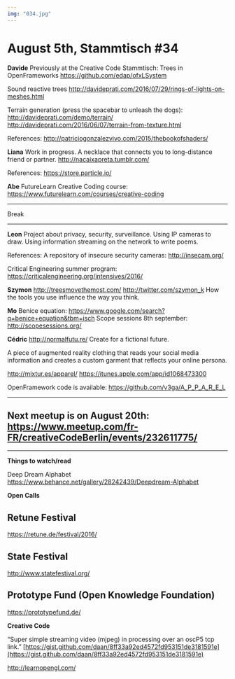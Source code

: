 ```yaml
---
img: "034.jpg"
---
```


# August 5th, Stammtisch #34

**Davide**
Previously at the Creative Code Stammtisch: Trees in OpenFrameworks https://github.com/edap/ofxLSystem

Sound reactive trees
http://davideprati.com/2016/07/29/rings-of-lights-on-meshes.html

Terrain generation (press the spacebar to unleash the dogs):
http://davideprati.com/demo/terrain/
http://davideprati.com/2016/06/07/terrain-from-texture.html

References:
http://patriciogonzalezvivo.com/2015/thebookofshaders/

**Liana**
Work in progress. A necklace that connects you to long-distance friend or partner.
http://nacaixapreta.tumblr.com/

References:
https://store.particle.io/

**Abe**
FutureLearn Creative Coding course: https://www.futurelearn.com/courses/creative-coding


----------

Break

----------

**Leon**
Project about privacy, security, surveillance. Using IP cameras to draw.
Using information streaming on the network to write poems.

References:
A repository of insecure security cameras: http://insecam.org/

Critical Engineering summer program:
https://criticalengineering.org/intensives/2016/

**Szymon**
http://treesmovethemost.com/
http://twitter.com/szymon_k
How the tools you use influence the way you think.

**Mo**
Benice equation: https://www.google.com/search?q=benice+equation&tbm=isch
Scope sessions 8th september: http://scopesessions.org/

**Cédric**
http://normalfutu.re/
Create for a fictional future.

A piece of augmented reality clothing that reads your social media information and creates a custom garment that reflects your online persona.

http://mixtur.es/apparel/
https://itunes.apple.com/app/id1068473300

OpenFramework code is available: https://github.com/v3ga/A_P_P_A_R_E_L


----------
## Next meetup is on August 20th: https://www.meetup.com/fr-FR/creativeCodeBerlin/events/232611775/
----------

**Things to watch/read**

Deep Dream Alphabet
https://www.behance.net/gallery/28242439/Deepdream-Alphabet



**Open Calls**


## Retune Festival

https://retune.de/festival/2016/

## State Festival

http://www.statefestival.org/

## Prototype Fund (Open Knowledge Foundation)

https://prototypefund.de/




**Creative Code**

“Super simple streaming video (mjpeg) in processing over an oscP5 tcp link.” [https://gist.github.com/daan/8ff33a92ed4572fd953151de3181591e](https://gist.github.com/daan/8ff33a92ed4572fd953151de3181591e)


http://learnopengl.com/



